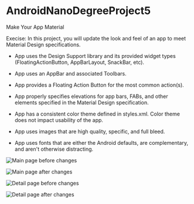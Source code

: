 # AndroidNanoDegreeProject5
Make Your App Material

Execise: In this project, you will update the look and feel of an app to meet Material Design specifications.

- App uses the Design Support library and its provided widget types (FloatingActionButton, AppBarLayout, SnackBar, etc).

- App uses an AppBar and associated Toolbars.

- App provides a Floating Action Button for the most common action(s).

- App properly specifies elevations for app bars, FABs, and other elements specified in the Material Design specification.

- App has a consistent color theme defined in styles.xml. Color theme does not impact usability of the app.

- App uses images that are high quality, specific, and full bleed.

- App uses fonts that are either the Android defaults, are complementary, and aren't otherwise distracting.

![Main page before changes](/makeyouappmaterialold01.jpg?raw=true "Main page before changes")

![Main page after changes](/makeyouappmaterial01.jpg?raw=true "Main page after changes")

![Detail page before changes](/makeyourappmaterialold02.jpg "Detail page before changes")

![Detail page after changes](/makeyourappmaterial02.jpg "Detail page after changes")




